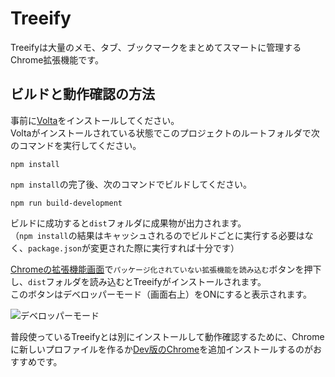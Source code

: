 # Treeify
Treeifyは大量のメモ、タブ、ブックマークをまとめてスマートに管理するChrome拡張機能です。  

## ビルドと動作確認の方法

事前に[Volta](https://volta.sh/)をインストールしてください。  
Voltaがインストールされている状態でこのプロジェクトのルートフォルダで次のコマンドを実行してください。

```shell
npm install
```

`npm install`の完了後、次のコマンドでビルドしてください。  

```shell
npm run build-development
```

ビルドに成功すると`dist`フォルダに成果物が出力されます。  
（`npm install`の結果はキャッシュされるのでビルドごとに実行する必要はなく、`package.json`が変更された際に実行すれば十分です）  

[Chromeの拡張機能画面](chrome://extensions/)で`パッケージ化されていない拡張機能を読み込む`ボタンを押下し、`dist`フォルダを読み込むとTreeifyがインストールされます。  
このボタンはデベロッパーモード（画面右上）をONにすると表示されます。  

![デベロッパーモード](https://gyazo.com/aee41b01f08f3092d840291bc5ed536c.png)  

普段使っているTreeifyとは別にインストールして動作確認するために、Chromeに新しいプロファイルを作るか[Dev版のChrome](https://www.google.co.jp/chrome/dev/)を追加インストールするのがおすすめです。
